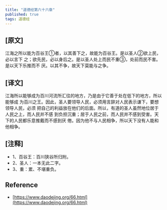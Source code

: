 ```yaml
---
title: "道德经第六十六章"
published: true
tags: 道德经
---
```


## [原文]

江海之所以能为百谷王①者，以其善下之，故能为百谷王。是以圣人②欲上民，必以言下
之；欲先民，必以身后之。是以圣人处上而民不重③，处前而民不害。是以天下乐推而不
厌。以其不争，故天下莫能与之争。

## [译文]

江海所以能够成为百川河流所汇往的地方，乃是由于它善于处在低下的地方，所以能够成
为百川之王。因此，圣人要领导人民，必须用言辞对人民表示谦下，要想领导人民，必须
把自己的利益放在他们的后面。所以，有道的圣人虽然地位居于人民之上，而人民并不感
到负担沉重；居于人民之前，而人民并不感到受害。天下的人民都乐意推戴而不感到厌
倦。因为他不与人民相争，所以天下没有人能和他相争。

## [注释]

- 1、百谷王：百川狭谷所归附。
- 2、圣人：一本无此二字。
- 3、重：累、不堪重负。

## Reference

- [https://www.daodejing.org/66.html](https://www.daodejing.org/66.html)